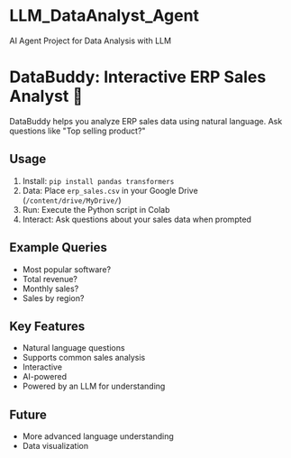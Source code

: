 # LLM_DataAnalyst_Agent
AI Agent Project for Data Analysis with LLM 

# DataBuddy: Interactive ERP Sales Analyst 🤖

DataBuddy helps you analyze ERP sales data using natural language. Ask questions like "Top selling product?"

## Usage

1.  Install: `pip install pandas transformers`
2.  Data: Place `erp_sales.csv` in your Google Drive (`/content/drive/MyDrive/`)
3.  Run: Execute the Python script in Colab
4.  Interact: Ask questions about your sales data when prompted

## Example Queries

* Most popular software?
* Total revenue?
* Monthly sales?
* Sales by region?

## Key Features

* Natural language questions
* Supports common sales analysis
* Interactive
* AI-powered
* Powered by an LLM for understanding

## Future

* More advanced language understanding
* Data visualization
